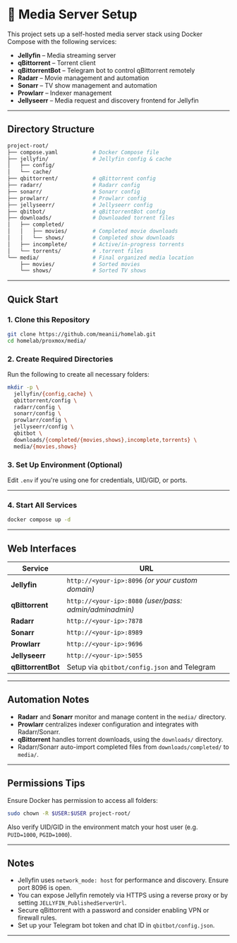 # 🎥 Media Server Setup

This project sets up a self-hosted media server stack using Docker Compose with the following services:

- **Jellyfin** – Media streaming server
- **qBittorrent** – Torrent client
- **qBittorrentBot** – Telegram bot to control qBittorrent remotely
- **Radarr** – Movie management and automation
- **Sonarr** – TV show management and automation
- **Prowlarr** – Indexer management
- **Jellyseerr** – Media request and discovery frontend for Jellyfin

---

## Directory Structure

```bash
project-root/
├── compose.yaml           # Docker Compose file
├── jellyfin/              # Jellyfin config & cache
│   ├── config/
│   └── cache/
├── qbittorrent/           # qBittorrent config
├── radarr/                # Radarr config
├── sonarr/                # Sonarr config
├── prowlarr/              # Prowlarr config
├── jellyseerr/            # Jellyseerr config
├── qbitbot/               # qBittorrentBot config
├── downloads/             # Downloaded torrent files
│   ├── completed/
│   │   ├── movies/        # Completed movie downloads
│   │   └── shows/         # Completed show downloads
│   ├── incomplete/        # Active/in-progress torrents
│   └── torrents/          # .torrent files
└── media/                 # Final organized media location
    ├── movies/            # Sorted movies
    └── shows/             # Sorted TV shows
```

---

## Quick Start

### 1. Clone this Repository

```bash
git clone https://github.com/meanii/homelab.git
cd homelab/proxmox/media/
```

### 2. Create Required Directories

Run the following to create all necessary folders:

```bash
mkdir -p \
  jellyfin/{config,cache} \
  qbittorrent/config \
  radarr/config \
  sonarr/config \
  prowlarr/config \
  jellyseerr/config \
  qbitbot \
  downloads/{completed/{movies,shows},incomplete,torrents} \
  media/{movies,shows}
```

### 3. Set Up Environment (Optional)

Edit `.env` if you're using one for credentials, UID/GID, or ports.

---

### 4. Start All Services

```bash
docker compose up -d
```

---

## Web Interfaces

| Service            | URL                                                     |
| ------------------ | ------------------------------------------------------- |
| **Jellyfin**       | `http://<your-ip>:8096` _(or your custom domain)_       |
| **qBittorrent**    | `http://<your-ip>:8080` _(user/pass: admin/adminadmin)_ |
| **Radarr**         | `http://<your-ip>:7878`                                 |
| **Sonarr**         | `http://<your-ip>:8989`                                 |
| **Prowlarr**       | `http://<your-ip>:9696`                                 |
| **Jellyseerr**     | `http://<your-ip>:5055`                                 |
| **qBittorrentBot** | Setup via `qbitbot/config.json` and Telegram            |

---

## Automation Notes

- **Radarr** and **Sonarr** monitor and manage content in the `media/` directory.
- **Prowlarr** centralizes indexer configuration and integrates with Radarr/Sonarr.
- **qBittorrent** handles torrent downloads, using the `downloads/` directory.
- Radarr/Sonarr auto-import completed files from `downloads/completed/` to `media/`.

---

## Permissions Tips

Ensure Docker has permission to access all folders:

```bash
sudo chown -R $USER:$USER project-root/
```

Also verify UID/GID in the environment match your host user (e.g. `PUID=1000`, `PGID=1000`).

---

## Notes

- Jellyfin uses `network_mode: host` for performance and discovery. Ensure port 8096 is open.
- You can expose Jellyfin remotely via HTTPS using a reverse proxy or by setting `JELLYFIN_PublishedServerUrl`.
- Secure qBittorrent with a password and consider enabling VPN or firewall rules.
- Set up your Telegram bot token and chat ID in `qbitbot/config.json`.

---
